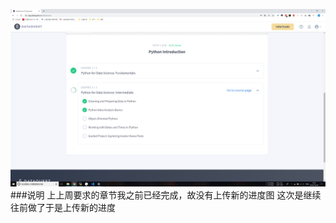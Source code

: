 ![](https://github.com/ophwsjtu18/ohw19f/blob/master/student/jhyang/QQ%E5%9B%BE%E7%89%8720191030173057.png)
###说明
上上周要求的章节我之前已经完成，故没有上传新的进度图
这次是继续往前做了于是上传新的进度
